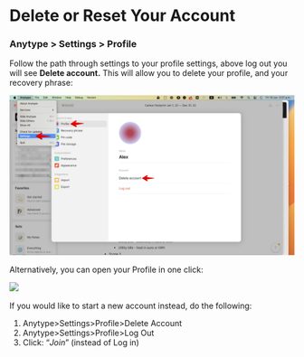 # Delete or Reset Your Account

### Anytype > Settings > Profile

Follow the path through settings to your profile settings, above log out you will see **Delete account.** This will allow you to delete your profile, and your recovery phrase:

![](<../.gitbook/assets/Anytype settings + delete account (1).jpg>)&#x20;

Alternatively, you can open your Profile in one click:

![](<../.gitbook/assets/Anytype settings + delete account #2.png>)

If you would like to start a new account instead, do the following:

1. Anytype>Settings>Profile>Delete Account
2. Anytype>Settings>Profile>Log Out
3. Click: “_Join_” (instead of Log in)
